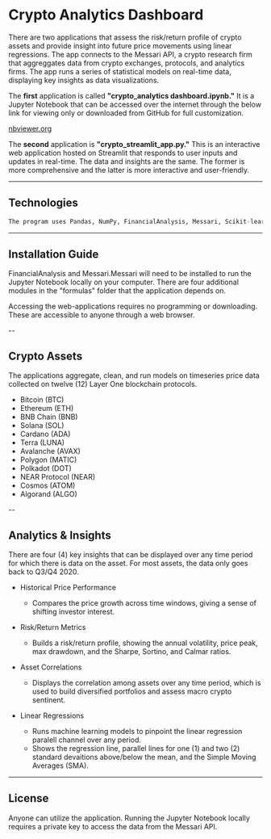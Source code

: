 # Crypto Analytics Dashboard

There are two applications that assess the risk/return profile of crypto assets and provide insight into future price movements using linear regressions. The app connects to the Messari API, a crypto research firm that aggreggates data from crypto exchanges, protocols, and analytics firms. The app runs a series of statistical models on real-time data, displaying key insights as data visualizations.

The **first** application is called **"crypto_analytics dashboard.ipynb."** It is a Jupyter Notebook that can be accessed over the internet through the below link for viewing only or downloaded from GitHub for full customization.

[nbviewer.org](https://nbviewer.org/github/Pac1226/Crypto-Analytics-Dashboard/blob/main/crypto_analytics_dashboard.ipynb)

The **second** application is **"crypto_streamlit_app.py."** This is an interactive web application hosted on Streamlit that responds to user inputs and updates in real-time. The data and insights are the same. The former is more comprehensive and the latter is more interactive and user-friendly.

---

## Technologies

```python
The program uses Pandas, NumPy, FinancialAnalysis, Messari, Scikit-learn, hvPlot, Matplotlib, and sevaral custom built functions. 
```

---

## Installation Guide

FinancialAnalysis and Messari.Messari will need to be installed to run the Jupyter Notebook locally on your computer. There are four additional modules in the "formulas" folder that the application depends on.

Accessing the web-applications requires no programming or downloading. These are accessible to anyone through a web browser.

--

## Crypto Assets

The applications aggregate, clean, and run models on timeseries price data collected on twelve (12) Layer One blockchain protocols.

* Bitcoin (BTC)
* Ethereum (ETH)
* BNB Chain (BNB)
* Solana (SOL)
* Cardano (ADA)
* Terra (LUNA)
* Avalanche (AVAX)
* Polygon (MATIC)
* Polkadot (DOT)
* NEAR Protocol (NEAR)
* Cosmos (ATOM)
* Algorand (ALGO)

--

## Analytics & Insights

There are four (4) key insights that can be displayed over any time period for which there is data on the asset. For most assets, the data only goes back to Q3/Q4 2020.

* Historical Price Performance
  - Compares the price growth across time windows, giving a sense of shifting investor interest.
  
* Risk/Return Metrics
  - Builds a risk/return profile, showing the annual volatility, price peak, max drawdown, and the Sharpe, Sortino, and Calmar ratios.
  
* Asset Correlations
  - Displays the correlation among assets over any time period, which is used to build diversified portfolios and assess macro crypto sentinent.
  
* Linear Regressions
  - Runs machine learning models to pinpoint the linear regression paralell channel over any period.
  - Shows the regression line, parallel lines for one (1) and two (2) standard devaitions above/below the mean, and the Simple Moving Averages (SMA).

---

## License

Anyone can utilize the application. Running the Jupyter Notebook locally requires a private key to access the data from the Messari API.

